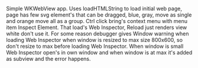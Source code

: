 Simple WKWebView app.
Uses loadHTMLString to load initial web page, page has few svg element's that can be dragged, 
blue, gray, move as single and  orange move all as a group. Ctrl click bring's context menu with menu item Inspect Element.
That load's Web Inspector, Reload just renders view white don't use it. For some reason debugger gives Window warning when loading Web Inspector when window is resized to max size 800x600, so don't resize to max before loading Web Inspector.
When window is small Web Inspector open's in own window and when window is at max it's added as subview and the error happens.
